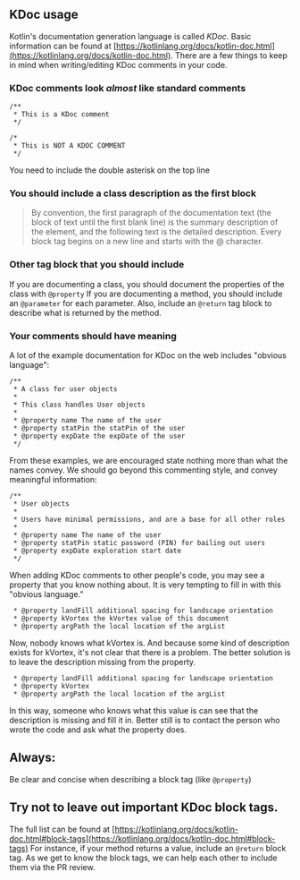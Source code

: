 ## KDoc usage

Kotlin's documentation generation language is called *KDoc*.
Basic information can be found at [https://kotlinlang.org/docs/kotlin-doc.html](https://kotlinlang.org/docs/kotlin-doc.html).
There are a few things to keep in mind when writing/editing KDoc comments in your code.

### KDoc comments look *almost* like standard comments
```
/**
 * This is a KDoc comment
 */

/*
 * This is NOT A KDOC COMMENT
 */
 ```
You need to include the double asterisk on the top line

### You should include a class description as the first block

>By convention, the first paragraph of the documentation text (the block of text until the first blank line) is the summary description of the element, and the following text is the detailed description.
Every block tag begins on a new line and starts with the @ character.

### Other tag block that you should include

If you are documenting a class, you should document the properties of the class with ```@property```
If you are documenting a method, you should include an ```@parameter``` for each parameter.  Also,
include an ```@return``` tag block to describe what is returned by the method.

### Your comments should have meaning
A lot of the example documentation for KDoc on the web includes "obvious language":
```
/**
 * A class for user objects
 *
 * This class handles User objects
 *
 * @property name The name of the user
 * @property statPin the statPin of the user
 * @property expDate the expDate of the user
 */
```
From these examples, we are encouraged state nothing more than what the names convey.  We should go beyond this commenting style, and convey meaningful information:

```
/**
 * User objects
 *
 * Users have minimal permissions, and are a base for all other roles
 *
 * @property name The name of the user
 * @property statPin static password (PIN) for bailing out users
 * @property expDate exploration start date
 */
```
When adding KDoc comments to other people's code, you may see a property that you know nothing about.  It is very tempting to fill in with this "obvious language."
```
 * @property landFill additional spacing for landscape orientation
 * @property kVortex the kVortex value of this document
 * @property argPath the local location of the argList

```
Now, nobody knows what kVortex is.  And because some kind of description exists for kVortex, it's not clear that there is a problem. The better solution is to leave the description missing from the property.
```
 * @property landFill additional spacing for landscape orientation
 * @property kVortex
 * @property argPath the local location of the argList

```
In this way, someone who knows what this value is can see that the description is missing and fill it in.  Better still is to contact the person who wrote the code and ask what the property does.


## Always:
Be clear and concise when describing a block tag (like `@property`)

## Try not to leave out important KDoc block tags.
The full list can be found at [https://kotlinlang.org/docs/kotlin-doc.html#block-tags](https://kotlinlang.org/docs/kotlin-doc.html#block-tags)
For instance, if your method returns a value, include an `@return` block tag.  As we get to know the block tags, we can help each other to include them via the PR review.
